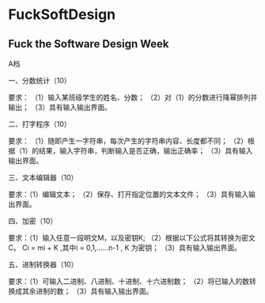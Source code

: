 # FuckSoftDesign
Fuck the Software Design Week
------
A档

一、分数统计（10）

要求：
            （1）输入某班级学生的姓名、分数；
            （2）对（1）的分数进行降幂排列并输出；
            （3）具有输入输出界面。

二、打字程序（10）

要求：
            （1）随即产生一字符串，每次产生的字符串内容、长度都不同；
            （2）根据（1）的结果，输入字符串，判断输入是否正确，输出正确率；
            （3）具有输入输出界面。

三、文本编辑器（10）

要求：（1）编辑文本；
    （2）保存、打开指定位置的文本文件；
    （3）具有输入输出界面。

四、加密（10）

要求：（1）输入任意一段明文M，以及密钥K;
    （2）根据以下公式将其转换为密文C。
     Ci  =  mi  +  K  ,其中i = 0,1,……n-1 , K 为密钥；
    （3）具有输入输出界面。

五、进制转换器（10）

   要求：（1）可输入二进制、八进制、十进制、十六进制数；
        （2）将已输入的数转换成其余进制的数；
        （3）具有输入输出界面。
